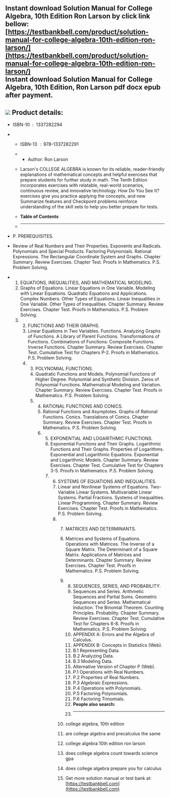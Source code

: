 Instant download **Solution Manual for College Algebra, 10th Edition Ron Larson** by click link bellow:  
[https://testbankbell.com/product/solution-manual-for-college-algebra-10th-edition-ron-larson/](https://testbankbell.com/product/solution-manual-for-college-algebra-10th-edition-ron-larson/)  
**Instant download Solution Manual for College Algebra, 10th Edition, Ron Larson pdf docx epub after payment.**
---------------------------------------------------------------------------------------------------------------


![](https://testbankbell.com/wp-content/uploads/2023/05/9781337282291_SolutionManual.jpg)
**Product details:**
--------------------


* ISBN-10 ‏ : ‎ 1337282294
* * ISBN-13 ‏ : ‎ 978-1337282291
  * * Author: Ron Larson
   
  * Larson's COLLEGE ALGEBRA is known for its reliable, reader-friendly explanations of mathematical concepts and helpful exercises that prepare students for further study in math. The Tenth Edition incorporates exercises with relatable, real-world scenarios, continuous review, and innovative technology. How Do You See It? exercises give you practice applying the concepts, and new Summarize features and Checkpoint problems reinforce understanding of the skill sets to help you better prepare for tests.
  * **Table of Contents**
  * ---------------------
 
* P. PREREQUISITES.
* Review of Real Numbers and Their Properties. Exponents and Radicals. Polynomials and Special Products. Factoring Polynomials. Rational Expressions. The Rectangular Coordinate System and Graphs. Chapter Summary. Review Exercises. Chapter Test. Proofs in Mathematics. P.S. Problem Solving.
* 1. EQUATIONS, INEQUALITIES, AND MATHEMATICAL MODELING.
  2. Graphs of Equations. Linear Equations in One Variable. Modeling with Linear Equations. Quadratic Equations and Applications. Complex Numbers. Other Types of Equations. Linear Inequalities in One Variable. Other Types of Inequalities. Chapter Summary. Review Exercises. Chapter Test. Proofs in Mathematics. P.S. Problem Solving.
  3. 2. FUNCTIONS AND THEIR GRAPHS.
     3. Linear Equations in Two Variables. Functions. Analyzing Graphs of Functions. A Library of Parent Functions. Transformations of Functions. Combinations of Functions: Composite Functions. Inverse Functions. Chapter Summary. Review Exercises. Chapter Test. Cumulative Test for Chapters P-2. Proofs in Mathematics. P.S. Problem Solving.
     4. 3. POLYNOMIAL FUNCTIONS.
        4. Quadratic Functions and Models. Polynomial Functions of Higher Degree. Polynomial and Synthetic Division. Zeros of Polynomial Functions. Mathematical Modeling and Variation. Chapter Summary. Review Exercises. Chapter Test. Proofs in Mathematics. P.S. Problem Solving.
        5. 4. RATIONAL FUNCTIONS AND CONICS.
           5. Rational Functions and Asymptotes. Graphs of Rational Functions. Conics. Translations of Conics. Chapter Summary. Review Exercises. Chapter Test. Proofs in Mathematics. P.S. Problem Solving.
           6. 5. EXPONENTIAL AND LOGARITHMIC FUNCTIONS.
              6. Exponential Functions and Their Graphs. Logarithmic Functions and Their Graphs. Properties of Logarithms. Exponential and Logarithmic Equations. Exponential and Logarithmic Models. Chapter Summary. Review Exercises. Chapter Test. Cumulative Test for Chapters 3-5. Proofs in Mathematics. P.S. Problem Solving.
              7. 6. SYSTEMS OF EQUATIONS AND INEQUALITIES.
                 7. Linear and Nonlinear Systems of Equations. Two-Variable Linear Systems. Multivariable Linear Systems. Partial Fractions. Systems of Inequalities. Linear Programming. Chapter Summary. Review Exercises. Chapter Test. Proofs in Mathematics. P.S. Problem Solving.
                 8. 7. MATRICES AND DETERMINANTS.
                    8. Matrices and Systems of Equations. Operations with Matrices. The Inverse of a Square Matrix. The Determinant of a Square Matrix. Applications of Matrices and Determinants. Chapter Summary. Review Exercises. Chapter Test. Proofs in Mathematics. P.S. Problem Solving.
                    9. 8. SEQUENCES, SERIES, AND PROBABILITY.
                       9. Sequences and Series. Arithmetic Sequences and Partial Sums. Geometric Sequences and Series. Mathematical Induction. The Binomial Theorem. Counting Principles. Probability. Chapter Summary. Review Exercises. Chapter Test. Cumulative Test for Chapters 6-8. Proofs in Mathematics. P.S. Problem Solving.
                       10. APPENDIX A: Errors and the Algebra of Calculus.
                       11. APPENDIX B: Concepts in Statistics (Web).
                       12. B.1 Representing Data.
                       13. B.2 Analyzing Data.
                       14. B.3 Modeling Data.
                       15. Alternative Version of Chapter P (Web).
                       16. P.1 Operations with Real Numbers.
                       17. P.2 Properties of Real Numbers.
                       18. P.3 Algebraic Expressions.
                       19. P.4 Operations with Polynomials.
                       20. P.5 Factoring Polynomials.
                       21. P.6 Factoring Trinomials.
                       22. **People also search:**
                       23. -----------------------
                      
                    10. college algebra, 10th edition
                   
                    11. are college algebra and precalculus the same
                   
                    12. college algebra 10th edition ron larson
                   
                    13. does college algebra count towards science gpa
                   
                    14. does college algebra prepare you for calculus
                    15.  Get more solution manual or test bank at: [https://testbankbell.com](https://testbankbell.com)
